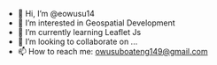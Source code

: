 - 👋 Hi, I’m @eowusu14
- 👀 I’m interested in Geospatial Development
- 🌱 I’m currently learning Leaflet Js
- 💞️ I’m looking to collaborate on ...
- 📫 How to reach me: owusuboateng149@gmail.com

<!---
eowusu14/eowusu14 is a ✨ special ✨ repository because its `README.md` (this file) appears on your GitHub profile.
You can click the Preview link to take a look at your changes.
--->
